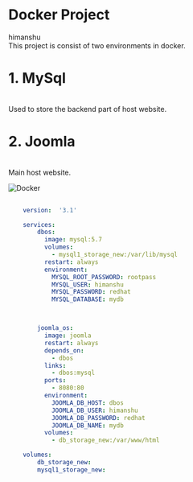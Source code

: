 # Docker Project
himanshu
<br>This project is consist of two environments in docker.</br>
# 1. MySql
<br>Used to store the backend part of host website.</br>
# 2. Joomla
<br>Main host website.</br>

![Docker](https://encrypted-tbn0.gstatic.com/images?q=tbn%3AANd9GcSWDPX2omT-_AXyB3eE07KeJM5wm5FF6jL5xA&usqp=CAU)

```YAML
  
    version:  '3.1'

    services:
        dbos:
          image: mysql:5.7
          volumes:
            - mysql1_storage_new:/var/lib/mysql
          restart: always
          environment:
            MYSQL_ROOT_PASSWORD: rootpass
            MYSQL_USER: himanshu
            MYSQL_PASSWORD: redhat
            MYSQL_DATABASE: mydb



        joomla_os:
          image: joomla
          restart: always
          depends_on:
            - dbos
          links:
            - dbos:mysql
          ports:
            - 8080:80
          environment:
            JOOMLA_DB_HOST: dbos
            JOOMLA_DB_USER: himanshu
            JOOMLA_DB_PASSWORD: redhat
            JOOMLA_DB_NAME: mydb
          volumes:
            - db_storage_new:/var/www/html

    volumes:
        db_storage_new:
        mysql1_storage_new:
```

